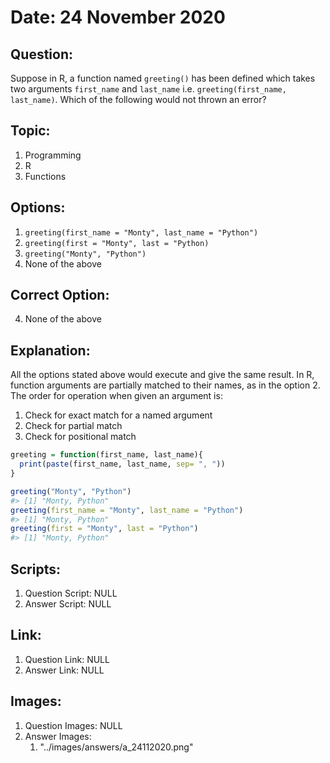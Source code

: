 # Date: 24 November 2020

## Question:
Suppose in R, a function named `greeting()` has been defined which takes two arguments `first_name` and `last_name` i.e. `greeting(first_name, last_name)`. Which of the following would not thrown an error?

## Topic:
1. Programming
2. R
3. Functions

## Options:
1. `greeting(first_name = "Monty", last_name = "Python")`
2. `greeting(first = "Monty", last = "Python)`
3. `greeting("Monty", "Python")`
4. None of the above

## Correct Option:
4. None of the above

## Explanation:
All the options stated above would execute and give the same result. In R, function arguments are partially matched to their names, as in the option 2. The order for operation when given an argument is:

1. Check for exact match for a named argument
2. Check for partial match
3. Check for positional match
``` r
greeting = function(first_name, last_name){
  print(paste(first_name, last_name, sep= ", "))
}

greeting("Monty", "Python")
#> [1] "Monty, Python"
greeting(first_name = "Monty", last_name = "Python")
#> [1] "Monty, Python"
greeting(first = "Monty", last = "Python")
#> [1] "Monty, Python"
```

## Scripts:
1. Question Script: NULL
2. Answer Script: NULL

## Link:
1. Question Link: NULL
2. Answer Link: NULL

## Images:
1. Question Images: NULL
2. Answer Images:
   1. "../images/answers/a_24112020.png" 
